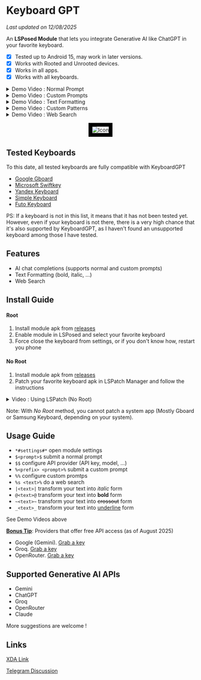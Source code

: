 
# Keyboard GPT
*Last updated on 12/08/2025*

An **LSPosed Module** that lets you integrate Generative AI like ChatGPT in your favorite keyboard.

- [x] Tested up to Android 15, may work in later versions.
- [x] Works with Rooted and Unrooted devices.
- [x] Works in all apps.
- [x] Works with all keyboards.

<details>  
  <summary>Demo Video : Normal Prompt</summary>  

<video src="demo/demo_normal_prompt.mp4" /> 

</details>  

<details>  
  <summary>Demo Video : Custom Prompts</summary>  

<video src="demo/demo_normal_prompt.mp4" /> 

</details>  

<details>  
  <summary>Demo Video : Text Formatting</summary>  

<video src="demo/demo_normal_prompt.mp4" /> 

</details>  


<details>  
  <summary>Demo Video : Custom Patterns</summary>  

<video src="demo/demo_custom_patterns.mp4" /> 

</details>  

<details>  
  <summary>Demo Video : Web Search</summary>  

<video src="demo/demo_web_search.mp4" /> 
</details>  

<p align="center">  
  <img src="demo/icon_border.png" alt="Icon" style="border: 10px solid black;"/>  
</p>  

## Tested Keyboards

To this date, all tested keyboards are fully compatible with KeyboardGPT
- [Google Gboard](https://play.google.com/store/apps/details?id=com.google.android.inputmethod.latin)
- [Microsoft Swiftkey](https://play.google.com/store/apps/details?id=com.touchtype.swiftkey)
- [Yandex Keyboard](ru.yandex.androidkeyboard)
- [Simple Keyboard](https://play.google.com/store/apps/details?id=rkr.simplekeyboard.inputmethod)
- [Futo Keyboard](https://play.google.com/store/apps/details?id=org.futo.inputmethod.latin.playstore)

PS: If a keyboard is not in this list, it means that it has not been tested yet.
However, even if your keyboard is not there, there is a very high chance that it's also supported by KeyboardGPT, as I haven't found an unsupported keyboard among those I have tested.

## Features

- AI chat completions (supports normal and custom prompts)
- Text Formatting (bold, italic, ...)
- Web Search

## Install Guide

#### Root
1. Install module apk from [releases](https://github.com/Mino260806/KeyboardGPT/releases/)
2. Enable module in LSPosed and select your favorite keyboard
3. Force close the keyboard from settings, or if you don't know how, restart you phone

#### No Root
1. Install module apk from [releases](https://github.com/Mino260806/KeyboardGPT/releases/)
2. Patch your favorite keyboard apk in LSPatch Manager and follow the instructions

<details>  
  <summary>Video : Using LSPatch (No Root)</summary>  

<video src="demo/guide_lspatch.webm" /> 

</details>

Note: With *No Root* method, you cannot patch a system app (Mostly Gboard or Samsung Keyboard, depending on your system).

## Usage Guide

- `*#settings#*` open module settings
- `$<prompt>$` submit a normal prompt
- `$$` configure API provider (API key, model, ...)
- `%<prefix> <prompt>%` submit a custom prompt
- `%%` configure custom promtps
- `%s <text>%` do a web search
- `|<text>|` transform your text into *italic* form
- `@<text>@` transform your text into **bold** form
- `~<text>~` transform your text into ~~crossout~~ form
- `_<text>_` transform your text into <u>underline</u> form

See Demo Videos above

**<u>Bonus Tip</u>**:  Providers that offer free API access (as of August 2025)
+ Google (Gemini). [Grab a key](https://aistudio.google.com/app/apikey)
+ Groq. [Grab a key](https://console.groq.com/keys)
+ OpenRouter. [Grab a key](https://openrouter.ai/settings/keys)

## Supported Generative AI APIs

- Gemini
- ChatGPT
- Groq
- OpenRouter
- Claude

More suggestions are welcome !

## Links
[XDA Link](https://xdaforums.com/t/mod-xposed-integrate-generative-ai-like-chatgpt-in-keyboard.4683421/)

[Telegram Discussion](https://t.me/keyboard_gpt)
